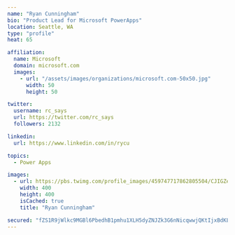 ```yaml
---
name: "Ryan Cunningham"
bio: "Product Lead for Microsoft PowerApps"
location: Seattle, WA
type: "profile"
heat: 65

affiliation:
  name: Microsoft
  domain: microsoft.com
  images:
    - url: "/assets/images/organizations/microsoft.com-50x50.jpg"
      width: 50
      height: 50

twitter:
  username: rc_says
  url: https://twitter.com/rc_says
  followers: 2132

linkedin:
  url: https://www.linkedin.com/in/rycu

topics:
  - Power Apps

images:
  - url: https://pbs.twimg.com/profile_images/459747717862805504/CJIGZejd_400x400.png
    width: 400
    height: 400
    isCached: true
    title: "Ryan Cunningham"

secured: "fZS1R9jWlkc9MGBl6PbedhB1pmhu1XLH5dyZNJZk3G6nNicqwwjQKtIjxBdKLeZE0TFl8Tgol5UV42y/kCLQ6ykoXVPQACWgdBIzJaN9AdEhW34xLX849NOO5j5fTgXFgH5CUoucfR1IuuPXY0j7+QhynbGP0cDBwa+mA/r/sTKy7h/LcVfd2bciAED5tJlmHttR15x5wDe/Qwe8ULX+B/80GAKcsTvapaCgy9GBTmW9pSpmd01tJrB0OdaLGAuDi9dkkG4kA9pgyoWAvr0FBuZAEfsocGwZVKhzzHM9+/5Fi4XPkbuurj9bEZi4iIB2a1RqsrykrTPf1+Cb+VCwubfRlrhPnQpOq0xLSQOqmOOujvVmR+bd2jHhdSzP40+qzWv2kpuvPqbnkQcBBkF+sr2tchPYsEsZqpanX3hF8F0=;SuEcNG068SjG9OzcI37t5A=="
---
```



